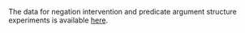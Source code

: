 The data for negation intervention and predicate argument structure experiments is available [here](https://drive.google.com/drive/u/0/folders/1gHHPyjgkhgVNlVwQ16bA54_wt6eM_bfH).
